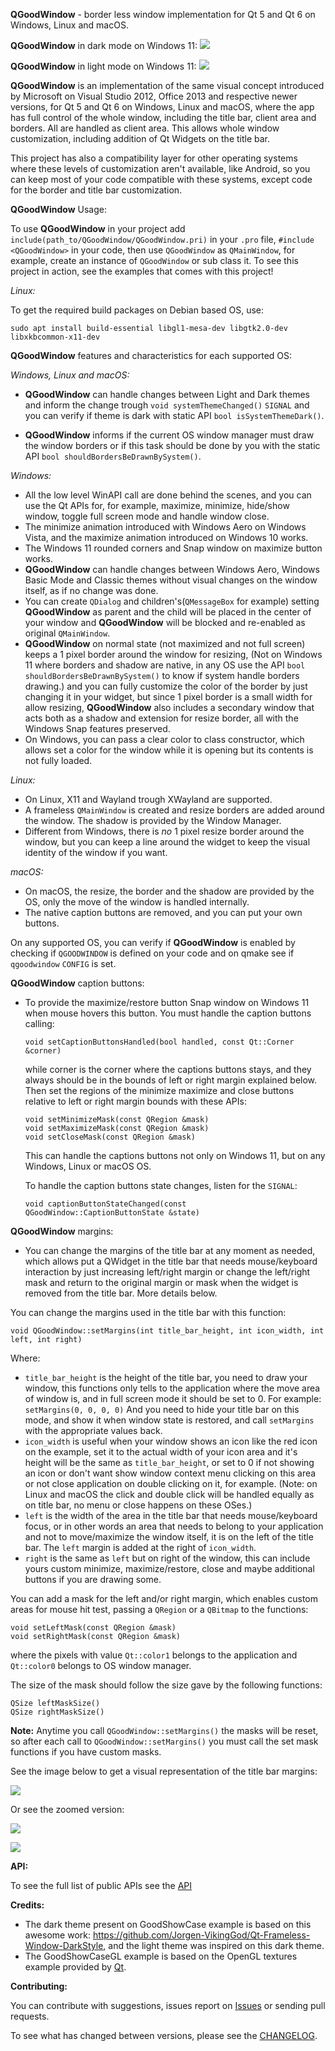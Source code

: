 **QGoodWindow** - border less window implementation for Qt 5 and Qt 6 on Windows, Linux and macOS.

**QGoodWindow** in dark mode on Windows 11:
![](https://raw.githubusercontent.com/antonypro/QGoodWindow/master/image/qgoodwindow-dark.png)

**QGoodWindow** in light mode on Windows 11:
![](https://raw.githubusercontent.com/antonypro/QGoodWindow/master/image/qgoodwindow-light.png)

**QGoodWindow** is an implementation of the same visual concept introduced by Microsoft on Visual Studio 2012, Office 2013 and respective newer versions, for Qt 5 and Qt 6 on Windows, Linux and macOS, where the app has full control of the whole window, including the title bar, client area and borders. All are handled as client area. This allows whole window customization, including addition of Qt Widgets on the title bar.

This project has also a compatibility layer for other operating systems where these levels of customization aren't available, like Android, so you can keep most of your code compatible with these systems, except code for the border and title bar customization.

**QGoodWindow** Usage:

To use  **QGoodWindow**  in your project add  `include(path_to/QGoodWindow/QGoodWindow.pri)`  in your  `.pro`  file,  `#include <QGoodWindow>`  in your code, then use  `QGoodWindow`  as  `QMainWindow`, for example, create an instance of  `QGoodWindow`  or sub class it. To see this project in action, see the examples that comes with this project!

*Linux:*

To get the required build packages on Debian based OS, use:

	sudo apt install build-essential libgl1-mesa-dev libgtk2.0-dev libxkbcommon-x11-dev

**QGoodWindow** features and characteristics for each supported OS:

*Windows, Linux and macOS:*

- **QGoodWindow** can handle changes between Light and Dark themes and inform the change trough `void systemThemeChanged()` `SIGNAL` and you can verify if theme is dark with static API  `bool isSystemThemeDark()`.

- **QGoodWindow** informs if the current OS window manager must draw the window borders or if this task should be done by you with the static API `bool shouldBordersBeDrawnBySystem()`.

*Windows:*

- All the low level WinAPI call are done behind the scenes, and you can use the Qt APIs for, for example, maximize, minimize, hide/show window, toggle full screen mode and handle window close.
- The minimize animation introduced with Windows Aero on Windows Vista, and the maximize animation introduced on Windows 10 works.
- The Windows 11 rounded corners and Snap window on maximize button works.
- **QGoodWindow** can handle changes between Windows Aero, Windows Basic Mode and Classic themes without visual changes on the window itself, as if no change was done.
- You can create `QDialog` and children's(`QMessageBox` for example) setting **QGoodWindow** as parent and the child will be placed in the center of your window and **QGoodWindow** will be blocked and re-enabled as original `QMainWindow`.
- **QGoodWindow** on normal state (not maximized and not full screen) keeps a 1 pixel border around the window for resizing, (Not on Windows 11 where borders and shadow are native, in any OS use the API `bool shouldBordersBeDrawnBySystem()` to know if system handle borders drawing.) and you can fully customize the color of the border by just changing it in your widget, but since 1 pixel border is a small width for allow resizing, **QGoodWindow** also includes a secondary window that acts both as a shadow and extension for resize border, all with the Windows Snap features preserved.
- On Windows, you can pass a clear color to class constructor, which allows set a color for the window while it is opening but its contents is not fully loaded.

*Linux:*

 - On Linux, X11 and Wayland trough XWayland are supported.
 - A frameless `QMainWindow` is created and resize borders are added around the window. The shadow is provided by the Window Manager.
 - Different from Windows, there is *no* 1 pixel resize border around the window, but you can keep a line around the widget to keep the visual identity of the window if you want.

*macOS:*

 - On macOS, the resize, the border and the shadow are provided by the OS, only the move of the window is handled internally.
 - The native caption buttons are removed, and you can put your own buttons.

On any supported OS, you can verify if **QGoodWindow** is enabled by checking if `QGOODWINDOW` is defined on your code and on qmake see if `qgoodwindow` `CONFIG` is set.

**QGoodWindow** caption buttons:

- To provide the maximize/restore button Snap window on Windows 11 when mouse hovers this button. You must handle the caption buttons calling:

      void setCaptionButtonsHandled(bool handled, const Qt::Corner &corner)

	while corner is the corner where the captions buttons stays, and they always should be in the bounds of left or right margin explained below. Then set the regions of the minimize maximize and close buttons relative to left or right margin bounds with these APIs:

      void setMinimizeMask(const QRegion &mask)
      void setMaximizeMask(const QRegion &mask)
      void setCloseMask(const QRegion &mask)

	This can handle the captions buttons not only on Windows 11, but on any Windows, Linux or macOS OS.
	
	To handle the caption buttons state changes, listen for the `SIGNAL`: 

      void captionButtonStateChanged(const QGoodWindow::CaptionButtonState &state)

**QGoodWindow** margins:

- You can change the margins of the title bar at any moment as needed, which allows put a QWidget in the title bar that needs mouse/keyboard interaction by just increasing left/right margin or change the left/right mask and return to the original margin or mask when the widget is removed from the title bar. More details below.

You can change the margins used in the title bar with this function:

    void QGoodWindow::setMargins(int title_bar_height, int icon_width, int left, int right)
    
  Where:
  

- `title_bar_height` is the height of the title bar, you need to draw your window, this functions only tells to the application where the move area of window is, and in full screen mode it should be set to 0. For example: `setMargins(0, 0, 0, 0)`
And you need to hide your title bar on this mode, and show it when window state is restored, and call `setMargins` with the appropriate values back.
- `icon_width` is useful when your window shows an icon like the red icon on the example, set it to the actual width of your icon area and it's height will be the same as `title_bar_height`, or set to 0 if not showing an icon or don't want show window context menu clicking on this area or not close application on double clicking on it, for example. (Note: on Linux and macOS the click and double click will be handled equally as on title bar, no menu or close happens on these OSes.)
- `left` is the width of the area in the title bar that needs mouse/keyboard focus, or in other words an area that needs to belong to your application and not to move/maximize the window itself, it is on the left of the title bar. The `left` margin is added at the right of `icon_width`.
- `right` is the same as `left` but on right of the window, this can include yours custom minimize, maximize/restore, close and maybe additional buttons if you are drawing some.

You can add a mask for the left and/or right margin, which enables custom areas for mouse hit test, passing a `QRegion` or a `QBitmap` to the functions:

    void setLeftMask(const QRegion &mask)
    void setRightMask(const QRegion &mask)

where the pixels with value `Qt::color1` belongs to the application and `Qt::color0` belongs to OS window manager.

The size of the mask should follow the size gave by the following functions:

    QSize leftMaskSize()
    QSize rightMaskSize()

**Note:** Anytime you call `QGoodWindow::setMargins()` the masks will be reset, so after each call to `QGoodWindow::setMargins()` you must call the set mask functions if you have custom masks.

See the image below to get a visual representation of the title bar margins:

![](https://raw.githubusercontent.com/antonypro/QGoodWindow/master/image/margins.png)

Or see the zoomed version:

![](https://raw.githubusercontent.com/antonypro/QGoodWindow/master/image/margins-left.png)

![](https://raw.githubusercontent.com/antonypro/QGoodWindow/master/image/margins-right.png)

**API:**

To see the full list of public APIs see the [API](https://github.com/antonypro/QGoodWindow/blob/master/API.md)

**Credits:**

- The dark theme present on GoodShowCase example is based on this awesome work: https://github.com/Jorgen-VikingGod/Qt-Frameless-Window-DarkStyle, and the light theme was inspired on this dark theme.
- The GoodShowCaseGL example is based on the OpenGL textures example provided by [Qt](https://doc.qt.io/qt-5/qtopengl-textures-example.html).

**Contributing:**

You can contribute with suggestions, issues report on [Issues](https://github.com/antonypro/QGoodWindow/issues) or sending pull requests.

To see what has changed between versions, please see the [CHANGELOG](https://github.com/antonypro/QGoodWindow/blob/master/CHANGELOG.md).
